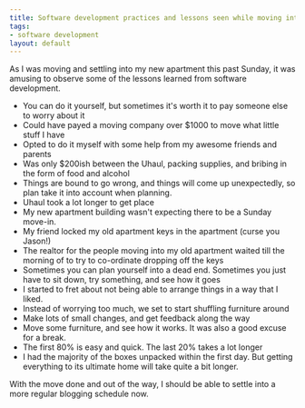 ```yaml
--- 
title: Software development practices and lessons seen while moving into a new apartment
tags: 
- software development
layout: default
---
```

As I was moving and settling into my new apartment this past Sunday, it was amusing to observe some of the lessons learned from software development.

 * You can do it yourself, but sometimes it's worth it to pay someone else to worry about it
  * Could have payed a moving company over $1000 to move what little stuff I have
  * Opted to do it myself with some help from my awesome friends and parents
  * Was only $200ish between the Uhaul, packing supplies, and bribing in the form of food and alcohol
 * Things are bound to go wrong, and things will come up unexpectedly, so plan take it into account when planning.
  * Uhaul took a lot longer to get place
  * My new apartment building wasn't expecting there to be a Sunday move-in.
  * My friend locked my old apartment keys in the apartment (curse you Jason!)
  * The realtor for the people moving into my old apartment waited till the morning of to try to co-ordinate dropping off the keys
 * Sometimes you can plan yourself into a dead end. Sometimes you just have to sit down, try something, and see how it goes
  * I started to fret about not being able to arrange things in a way that I liked.
  * Instead of worrying too much, we set to start shuffling furniture around
 * Make lots of small changes, and get feedback along the way
  * Move some furniture, and see how it works. It was also a good excuse for a break. 
 * The first 80% is easy and quick. The last 20% takes a lot longer
  * I had the majority of the boxes unpacked within the first day. But getting everything to its ultimate home will take quite a bit longer.
  
With the move done and out of the way, I should be able to settle into a more regular blogging schedule now.